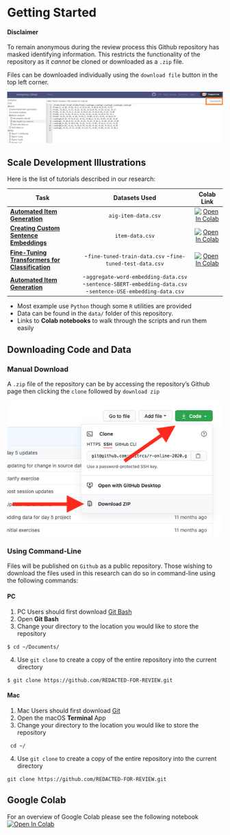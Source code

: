 Getting Started
================

#### Disclaimer

To remain anonymous during the review process this Github repository has
masked identifying information. This restricts the functionality of the
repository as it *cannot* be cloned or downloaded as a `.zip` file.

Files can be downloaded individually using the `download file` button in
the top left corner.

![dl\_button](figs/repo/button.JPG)

## Scale Development Illustrations

Here is the list of tutorials described in our research:

| Task | Datasets Used | Colab Link
|---|:---:|:---:|
| [**Automated Item Generation**](https://anonymous.4open.science/r/nlp-personality-scales-orm/vignettes/automated-item-generation/automated-item-generation-with-transformers.md) | `aig-item-data.csv` |[![Open In Colab](https://colab.research.google.com/assets/colab-badge.svg)](https://colab.research.google.com/drive/1XbVgv15pRsaaVHyV19ON9wRdx19PxgU7?usp=sharing)
| [**Creating Custom Sentence Embeddings**](https://anonymous.4open.science/r/nlp-personality-scales-orm/vignettes/content-analysis/create_custom_sentence_embeddings.md) | `item-data.csv` |[![Open In Colab](https://colab.research.google.com/assets/colab-badge.svg)](https://colab.research.google.com/drive/14DpmE8PiT7f-7JQwQ3cLJCqF4QUUWT97?usp=sharing)
| [**Fine-Tuning Transformers for Classification**](https://anonymous.4open.science/r/nlp-personality-scales-orm/vignettes/content-analysis/fine_tuning_transformers_for_classification.md) | -`fine-tuned-train-data.csv` -`fine-tuned-test-data.csv`  |[![Open In Colab](https://colab.research.google.com/assets/colab-badge.svg)](https://colab.research.google.com/drive/1dNMJ2BuRu2l3JZq1TH0B2Fp6_WEoThXB?usp=sharing)
| [**Automated Item Generation**](https://anonymous.4open.science/r/nlp-personality-scales-orm/vignettes/content-analysis/classification_with_pretrained_embeddings.md) | -`aggregate-word-embedding-data.csv` -`sentence-SBERT-embedding-data.csv` -`sentence-USE-embedding-data.csv` |

- Most example use `Python` though some `R` utilities are provided
- Data can be found in the `data/` folder of this repository.
- Links to **Colab notebooks** to walk through the scripts and run them easily


## Downloading Code and Data

### Manual Download

A `.zip` file of the repository can be by accessing the repository’s
Github page then clicking the `clone` followed by `download zip`

![zip\_dl](figs/repo/zip_dowload.png)

### Using Command-Line

Files will be published on `Github` as a public repository. Those
wishing to download the files used in this research can do so in
command-line using the following commands:

#### PC

1.  PC Users should first download [Git
    Bash](https://gitforwindows.org/)
2.  Open **Git Bash**
3.  Change your directory to the location you would like to store the
    repository

<!-- -->

    $ cd ~/Documents/

4.  Use `git clone` to create a copy of the entire repository into the
    current directory

<!-- -->

    $ git clone https://github.com/REDACTED-FOR-REVIEW.git

#### Mac

1.  Mac Users should first download [Git](git-scm.com/downloads)
2.  Open the macOS **Terminal** App
3.  Change your directory to the location you would like to store the
    repository

<!-- -->

     cd ~/

4.  Use `git clone` to create a copy of the entire repository into the
    current directory

<!-- -->

    git clone https://github.com/REDACTED-FOR-REVIEW.git

## Google Colab

For an overview of Google Colab please see the following notebook
[![Open In
Colab](https://colab.research.google.com/assets/colab-badge.svg)](https://colab.research.google.com/notebooks/pro.ipynb)

